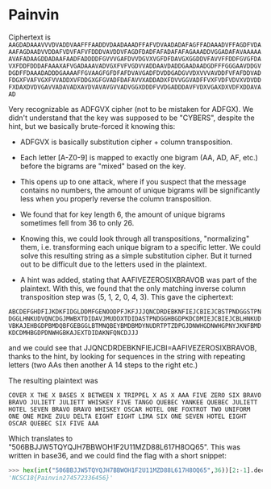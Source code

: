 # Painvin

Ciphertext is `AAGDADAAAVVVDVADDVAAFFFAADDVDAADAAADFFAFVDVAADADAFAGFFADAAADVFFAGDFVDAAAFAGDAADVVDDAFVDVFAFVFDDDVAVDDVFAGDFDADFAFADAFAFAGAAADDVGGADAFAVAAAAAAVAFADAAGDDADAAFAADFADDDDFGVVVGAFDVVDGVXVGFDFDAVGXGGDDVFAVVFFDDFGVGFDAVXFDDFDDDAFAAAXAFVGADAAAVADVGXFVFVGDVVADDAAVDADDGAADAADGDFFFGGGAAVDDGVDGDFFDAAADADDDGAAAAFFGVAAGFGFDFAFDVAVGADFDVDDGADGVVDXVVVAVDDFVFAFDDVADFDGXFVAFVGXFVVADDXVFDDGXGFGVADFDAFAVVXADDADXFDVVGGVADFFVXFVDFVDVXVDVDDFXDAXDVDVGAVVADAVADXAVDVAVAVGVVADVGGXDDDFVVDGADDDAVFVDXVGAXDXVDFXDDAVAAD`

Very recognizable as ADFGVX cipher (not to be mistaken for ADFGX). We didn't understand that the key was supposed to be "CYBERS", despite the hint, but we basically brute-forced it knowing this:
- ADFGVX is basically substitution cipher + column transposition.
- Each letter [A-Z0-9] is mapped to exactly one bigram (AA, AD, AF, etc.) before the bigrams are "mixed" based on the key.
- This opens up to one attack, where if you suspect that the message contains no numbers, the amount of unique bigrams will be significantly less when you properly reverse the column transposition.
- We found that for key length 6, the amount of unique bigrams sometimes fell from 36 to only 26.
- Knowing this, we could look through all transpositions, "normalizing" them, i.e. transforming each unique bigram to a specific letter. We could solve this resulting string as a simple substitution cipher. But it turned out to be difficult due to the letters used in the plaintext.

- A hint was added, stating that AAFIVEZEROSIXBRAVOB was part of the plaintext. With this, we found that the only matching inverse column transposition step was (5, 1, 2, 0, 4, 3). This gave the ciphertext:

`ABCDEFGHDFIJKDKFIDGLDDMFGENOODPFJKFJJJQNCDRDEBKNFIEJCBIEJCBSTPNDGGSTPNDGGLHNKUDVQNCDGJMWBXTDIDAVJMUDDXTDIDASTPNDGGHBGDPKDCDMIEJCBIEJCBLHNKUDVBKAJEHBGDPBMDQBFGEBGGLBTMNQBEYBMDBMDYNUDRTPTZDPGJDNWHGDNWHGPNYJKNFBMDKDCDMHBGDPDNWHGBKAJEXTDIDAKNFQNCDJJJ`

and we could see that JJQNCDRDEBKNFIEJCBI=AAFIVEZEROSIXBRAVOB, thanks to the hint, by looking for sequences in the string with repeating letters (two AAs then another A 14 steps to the right etc.)

The resulting plaintext was 

`COVER X THE X BASES X BETWEEN X TRIPPEL X AS X AAA FIVE ZERO SIX BRAVO BRAVO JULIETT JULIETT WHISKEY FIVE TANGO QUEBEC YANKEE QUEBEC JULIETT HOTEL SEVEN BRAVO BRAVO WHISKEY OSCAR HOTEL ONE FOXTROT TWO UNIFORM ONE ONE MIKE ZULU DELTA EIGHT EIGHT LIMA SIX ONE SEVEN HOTEL EIGHT OSCAR QUEBEC SIX FIVE AAA`

Which translates to "506BBJJW5TQYQJH7BBWOH1F2U11MZD88L617H8OQ65". This was written in base36, and we could find the flag with a short snippet:

```python
>>> hex(int("506BBJJW5TQYQJH7BBWOH1F2U11MZD88L617H8OQ65",36))[2:-1].decode('hex')
'NCSC18{Painvin274572336456}'
```
